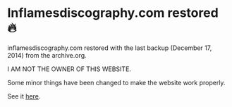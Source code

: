 # Inflamesdiscography.com restored 🔥

inflamesdiscography.com restored with the last backup (December 17, 2014) from the archive.org.

I AM NOT THE OWNER OF THIS WEBSITE.

Some minor things have been changed to make the website work properly.

See it [here](https://kiriancaumes.github.io/Inflamesdiscography-restored/).
